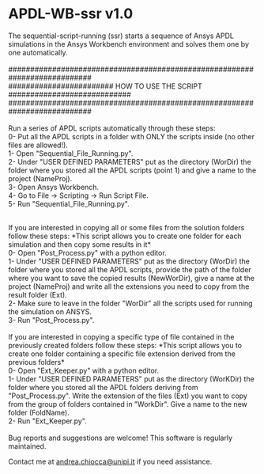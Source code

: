 # APDL-WB-ssr v1.0
The sequential-script-running (ssr) starts a sequence of Ansys APDL simulations in the Ansys Workbench environment and solves them one by one automatically.<br/>
<br/>
###########################################################################<br/>
######################## HOW TO USE THE SCRIPT ############################<br/>
###########################################################################<br/>
<br/>
Run a series of APDL scripts automatically through these steps:
<br/>
0- Put all the APDL scripts in a folder with ONLY the scripts inside (no other files are allowed!).<br/>
1- Open "Sequential_File_Running.py".<br/>
2- Under "USER DEFINED PARAMETERS" put as the directory (WorDir) the folder where you stored all the APDL scripts (point 1) and give a name to the project (NameProj).<br/>
3- Open Ansys Workbench.<br/>
4- Go to   File -> Scripting -> Run Script File.<br/>
5- Run "Sequential_File_Running.py".<br/>

<br/>
If you are interested in copying all or some files from the solution folders follow these steps:
*This script allows you to create one folder for each simulation and then copy some results in it*
<br/>
0- Open "Post_Process.py" with a python editor.<br/>
1- Under "USER DEFINED PARAMETERS" put as the directory (WorDir) the folder where you stored all the APDL scripts, provide the path of the folder where you want to save the copied results (NewWorDir), give a name at the project (NameProj) and write all the extensions you need to copy from the result folder (Ext).<br/>
2- Make sure to leave in the folder "WorDir" all the scripts used for running the simulation on ANSYS.<br/>
3- Run "Post_Process.py".<br/>

<br/>
If you are interested in copying a specific type of file contained in the previously created folders follow these steps:
*This script allows you to create one folder containing a specific file extension derived from the previous folders*
<br/>
0- Open "Ext_Keeper.py" with a python editor.<br/>
1- Under "USER DEFINED PARAMETERS" put as the directory (WorKDir) the folder where you stored all the APDL folders deriving from "Post_Process.py". Write the extension of the files (Ext) you want to copy from the group of folders contained in "WorkDir". Give a name to the new folder (FoldName).<br/>
2- Run "Ext_Keeper.py".<br/>
<br/>
Bug reports and suggestions are welcome! This software is regularly maintained.

Contact me at andrea.chiocca@unipi.it if you need assistance.<br/>
